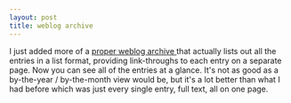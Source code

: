 ```yaml
---
layout: post
title: weblog archive 
---
```

I just added more of a <a href="/weblog/archive">proper weblog archive </a>that actually lists out all the entries in a list format, providing link-throughs to each entry on a separate page. Now you can see all of the entries at a glance. It's not as good as a by-the-year / by-the-month view would be, but it's a lot better than what I had before which was just every single entry, full text, all on one page. 
